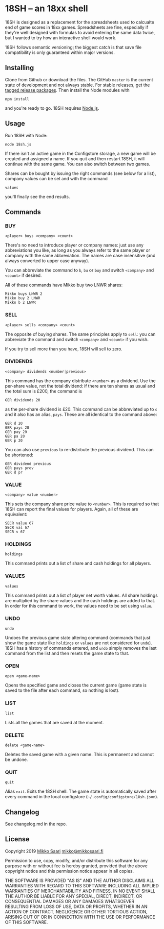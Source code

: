 # 18SH – an 18xx shell

18SH is designed as a replacement for the spreadsheets used to calcualte end of
game scores in 18xx games. Spreadsheets are fine, especially if they're well
designed with formulas to avoid entering the same data twice, but I wanted to
try how an interactive shell would work.

18SH follows semantic versioning; the biggest catch is that save file
compatibility is only guaranteed within major versions.

## Installing

Clone from Github or download the files. The GitHub `master` is the current
state of development and not always stable. For stable releases, get the
[tagged release packages](https://github.com/msaari/18sh/releases). Then
install the Node modules with

	npm install

and you're ready to go. 18SH requires [Node.js](https://nodejs.org/en/download/).

## Usage

Run 18SH with Node:

	node 18sh.js

If there isn't an active game in the Configstore storage, a new game will be
created and assigned a name. If you quit and then restart 18SH, it will
continue with the same game. You can also switch between two games.

Shares can be bought by issuing the right commands (see below for a list),
company values can be set and with the command

	values

you'll finally see the end results.

## Commands

### BUY
	<player> buys <company> <count>

There's no need to introduce player or company names: just use any
abbreviations you like, as long as you always refer to the same player or
company with the same abbreviation. The names are case insensitive (and always
converted to upper case anyway).

You can abbreviate the command to `b`, `bu` or `buy` and switch `<company>`
and `<count>` if desired.

All of these commands have Mikko buy two LNWR shares:

	Mikko buys LNWR 2
	Mikko buy 2 LNWR
	Mikko b 2 LNWR

### SELL
	<player> sells <company> <count>

The opposite of buying shares. The same principles apply to `sell`: you can
abbreviate the command and switch `<company>` and `<count>` if you wish.

If you try to sell more than you have, 18SH will sell to zero.

### DIVIDENDS
	<company> dividends <number|previous>

This command has the company distribute `<number>` as a dividend. Use the
per-share value, not the total dividend: if there are ten shares as usual and
the total sum is £200, the command is

	GER dividends 20

as the per-share dividend is £20. This command can be abbreviated up to `d`
and it also has an alias, `pays`. These are all identical to the command above:

	GER d 20
	GER pays 20
	GER pay 20
	GER pa 20
	GER p 20

You can also use `previous` to re-distribute the previous dividend. This can be
shortened:

	GER dividend previous
	GER pays prev
	GER d pr

### VALUE
	<company> value <number>

This sets the company share price value to `<number>`. This is required so that
18SH can report the final values for players. Again, all of these are
equivalent:

	SECR value 67
	SECR val 67
	SECR v 67

### HOLDINGS
	holdings

This command prints out a list of share and cash holdings for all players.

### VALUES
	values

This command prints out a list of player net worth values. All share holdings
are multiplied by the share values and the cash holdings are added to that. In
order for this command to work, the values need to be set using `value`.

### UNDO
	undo

Undoes the previous game state altering command (commands that just show the
game state like `holdings` or `values` are not considered for `undo`). 18SH has
a history of commands entered, and `undo` simply removes the last command from
the list and then resets the game state to that.

### OPEN
	open <game-name>

Opens the specified game and closes the current game (game state is saved to
the file after each command, so nothing is lost).

### LIST
	list

Lists all the games that are saved at the moment.

### DELETE
	delete <game-name>

Deletes the saved game with a given name. This is permanent and cannot be
undone.

### QUIT
	quit

Alias `exit`. Exits the 18SH shell. The game state is automatically saved after
every command in the local configstore (`~/.config/configstore/18sh.json`).

## Changelog

See changelog.md in the repo.

## License

Copyright 2019 [Mikko Saari](https://github.com/msaari/) mikko@mikkosaari.fi

Permission to use, copy, modify, and/or distribute this software for any
purpose with or without fee is hereby granted, provided that the above
copyright notice and this permission notice appear in all copies.

THE SOFTWARE IS PROVIDED "AS IS" AND THE AUTHOR DISCLAIMS ALL WARRANTIES WITH
REGARD TO THIS SOFTWARE INCLUDING ALL IMPLIED WARRANTIES OF MERCHANTABILITY AND
FITNESS. IN NO EVENT SHALL THE AUTHOR BE LIABLE FOR ANY SPECIAL, DIRECT,
INDIRECT, OR CONSEQUENTIAL DAMAGES OR ANY DAMAGES WHATSOEVER RESULTING FROM
LOSS OF USE, DATA OR PROFITS, WHETHER IN AN ACTION OF CONTRACT, NEGLIGENCE OR
OTHER TORTIOUS ACTION, ARISING OUT OF OR IN CONNECTION WITH THE USE OR
PERFORMANCE OF THIS SOFTWARE.